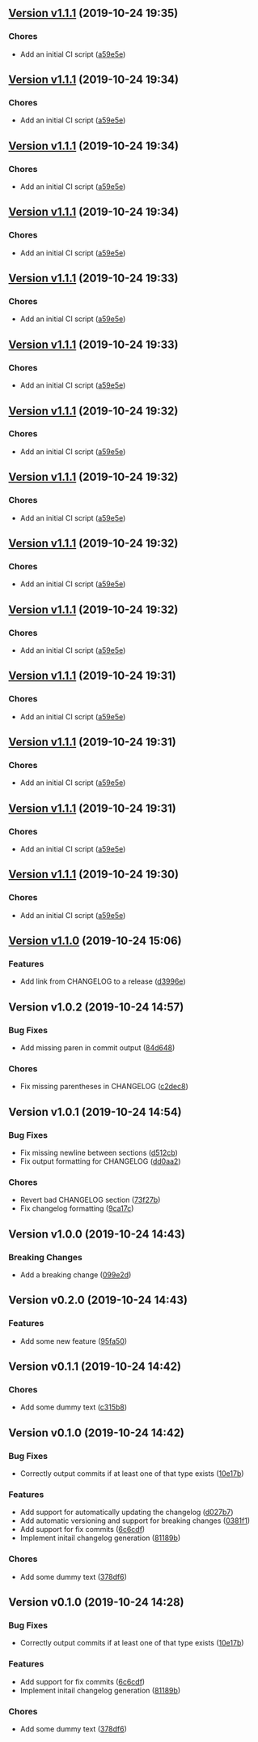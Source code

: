 ## [Version v1.1.1](https://github.com/haleyrc/changelog/releases/tag/v1.1.1) (2019-10-24 19:35)

### Chores

*  Add an initial CI script ([a59e5e](https://github.com/haleyrc/changelog/commit/a59e5e20d68c0606b74fda8a4f05cce8a559490f))


## [Version v1.1.1](https://github.com/haleyrc/changelog/releases/tag/v1.1.1) (2019-10-24 19:34)

### Chores

*  Add an initial CI script ([a59e5e](https://github.com/haleyrc/changelog/commit/a59e5e20d68c0606b74fda8a4f05cce8a559490f))


## [Version v1.1.1](https://github.com/haleyrc/changelog/releases/tag/v1.1.1) (2019-10-24 19:34)

### Chores

*  Add an initial CI script ([a59e5e](https://github.com/haleyrc/changelog/commit/a59e5e20d68c0606b74fda8a4f05cce8a559490f))


## [Version v1.1.1](https://github.com/haleyrc/changelog/releases/tag/v1.1.1) (2019-10-24 19:34)

### Chores

*  Add an initial CI script ([a59e5e](https://github.com/haleyrc/changelog/commit/a59e5e20d68c0606b74fda8a4f05cce8a559490f))


## [Version v1.1.1](https://github.com/haleyrc/changelog/releases/tag/v1.1.1) (2019-10-24 19:33)

### Chores

*  Add an initial CI script ([a59e5e](https://github.com/haleyrc/changelog/commit/a59e5e20d68c0606b74fda8a4f05cce8a559490f))


## [Version v1.1.1](https://github.com/haleyrc/changelog/releases/tag/v1.1.1) (2019-10-24 19:33)

### Chores

*  Add an initial CI script ([a59e5e](https://github.com/haleyrc/changelog/commit/a59e5e20d68c0606b74fda8a4f05cce8a559490f))


## [Version v1.1.1](https://github.com/haleyrc/changelog/releases/tag/v1.1.1) (2019-10-24 19:32)

### Chores

*  Add an initial CI script ([a59e5e](https://github.com/haleyrc/changelog/commit/a59e5e20d68c0606b74fda8a4f05cce8a559490f))


## [Version v1.1.1](https://github.com/haleyrc/changelog/releases/tag/v1.1.1) (2019-10-24 19:32)

### Chores

*  Add an initial CI script ([a59e5e](https://github.com/haleyrc/changelog/commit/a59e5e20d68c0606b74fda8a4f05cce8a559490f))


## [Version v1.1.1](https://github.com/haleyrc/changelog/releases/tag/v1.1.1) (2019-10-24 19:32)

### Chores

*  Add an initial CI script ([a59e5e](https://github.com/haleyrc/changelog/commit/a59e5e20d68c0606b74fda8a4f05cce8a559490f))


## [Version v1.1.1](https://github.com/haleyrc/changelog/releases/tag/v1.1.1) (2019-10-24 19:32)

### Chores

*  Add an initial CI script ([a59e5e](https://github.com/haleyrc/changelog/commit/a59e5e20d68c0606b74fda8a4f05cce8a559490f))


## [Version v1.1.1](https://github.com/haleyrc/changelog/releases/tag/v1.1.1) (2019-10-24 19:31)

### Chores

*  Add an initial CI script ([a59e5e](https://github.com/haleyrc/changelog/commit/a59e5e20d68c0606b74fda8a4f05cce8a559490f))


## [Version v1.1.1](https://github.com/haleyrc/changelog/releases/tag/v1.1.1) (2019-10-24 19:31)

### Chores

*  Add an initial CI script ([a59e5e](https://github.com/haleyrc/changelog/commit/a59e5e20d68c0606b74fda8a4f05cce8a559490f))


## [Version v1.1.1](https://github.com/haleyrc/changelog/releases/tag/v1.1.1) (2019-10-24 19:31)

### Chores

*  Add an initial CI script ([a59e5e](https://github.com/haleyrc/changelog/commit/a59e5e20d68c0606b74fda8a4f05cce8a559490f))


## [Version v1.1.1](https://github.com/haleyrc/changelog/releases/tag/v1.1.1) (2019-10-24 19:30)

### Chores

*  Add an initial CI script ([a59e5e](https://github.com/haleyrc/changelog/commit/a59e5e20d68c0606b74fda8a4f05cce8a559490f))


## [Version v1.1.0](https://github.com/haleyrc/changelog/releases/tag/v1.1.0) (2019-10-24 15:06)

### Features

*  Add link from CHANGELOG to a release ([d3996e](https://github.com/haleyrc/changelog/commit/d3996ea58ea6d07eb8fd6e576a1ad61047efdbac))


## Version v1.0.2 (2019-10-24 14:57)

### Bug Fixes

*  Add missing paren in commit output ([84d648](https://github.com/haleyrc/changelog/commit/84d64890875314fca92ac4f56dd9015f64a773f6))

### Chores

*  Fix missing parentheses in CHANGELOG ([c2dec8](https://github.com/haleyrc/changelog/commit/c2dec83272a167f11058d0d87f342e6a247547a7))


## Version v1.0.1 (2019-10-24 14:54)

### Bug Fixes

*  Fix missing newline between sections ([d512cb](https://github.com/haleyrc/changelog/commit/d512cb2a55a06868c6bb85763b8a48239ba04082))
*  Fix output formatting for CHANGELOG ([dd0aa2](https://github.com/haleyrc/changelog/commit/dd0aa2d330addfeb6e7c080395250057ab7e09b2))

### Chores

*  Revert bad CHANGELOG section ([73f27b](https://github.com/haleyrc/changelog/commit/73f27be58e410c8a19f9b92a480e5812d3ba3b9b))
*  Fix changelog formatting ([9ca17c](https://github.com/haleyrc/changelog/commit/9ca17ceb80b58704638e2aa8becbec356e2811f4))


## Version v1.0.0 (2019-10-24 14:43)

### Breaking Changes

*  Add a breaking change ([099e2d](https://github.com/haleyrc/changelog/commit/099e2d219fee114b2d04ad5280f4fdde42fd6422))

## Version v0.2.0 (2019-10-24 14:43)

### Features

*  Add some new feature ([95fa50](https://github.com/haleyrc/changelog/commit/95fa50b3cf4312aae89317da7fd20eca440640ca))

## Version v0.1.1 (2019-10-24 14:42)

### Chores

*  Add some dummy text ([c315b8](https://github.com/haleyrc/changelog/commit/c315b8f71315e312851cdb6d9fd62e1eb8bf0020))

## Version v0.1.0 (2019-10-24 14:42)

### Bug Fixes

*  Correctly output commits if at least one of that type exists ([10e17b](https://github.com/haleyrc/changelog/commit/10e17bb60a3b50edc7feea4f666312141d17a42f))

### Features

*  Add support for automatically updating the changelog ([d027b7](https://github.com/haleyrc/changelog/commit/d027b78886ad8352bd15084273eb1f9f5cefe6b6))
*  Add automatic versioning and support for breaking changes ([0381f1](https://github.com/haleyrc/changelog/commit/0381f1f6f4f39cc1ce7471c616c7757fd693bbb7))
*  Add support for fix commits ([6c6cdf](https://github.com/haleyrc/changelog/commit/6c6cdf771466ca592b81fe10feed6bf8cf4928ab))
*  Implement initail changelog generation ([81189b](https://github.com/haleyrc/changelog/commit/81189bd0784e7c3b8134594a2ff670fa874959cd))

### Chores

*  Add some dummy text ([378df6](https://github.com/haleyrc/changelog/commit/378df6133412c62c72e421646ec75b65c049c828))

## Version v0.1.0 (2019-10-24 14:28)

### Bug Fixes

*  Correctly output commits if at least one of that type exists ([10e17b](https://github.com/haleyrc/changelog/commit/10e17bb60a3b50edc7feea4f666312141d17a42f))

### Features

*  Add support for fix commits ([6c6cdf](https://github.com/haleyrc/changelog/commit/6c6cdf771466ca592b81fe10feed6bf8cf4928ab))
*  Implement initail changelog generation ([81189b](https://github.com/haleyrc/changelog/commit/81189bd0784e7c3b8134594a2ff670fa874959cd))

### Chores

*  Add some dummy text ([378df6](https://github.com/haleyrc/changelog/commit/378df6133412c62c72e421646ec75b65c049c828))

